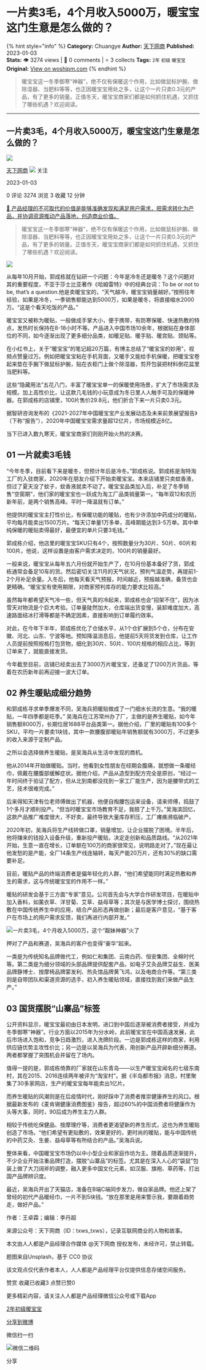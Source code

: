 # 一片卖3毛，4个月收入5000万，暖宝宝这门生意是怎么做的？
{% hint style="info" %}
**Category:** Chuangye
**Author:** [天下网商](https://www.woshipm.com/u/1392746)
**Published:** 2023-01-03  
**Stats:** 👁️ 3274 views | 💬 0 comments | ⭐ 3 collects
**Tags:** `2年` `初级` `暖宝宝`
**Original:** [View on woshipm.com](https://www.woshipm.com/chuangye/5720372.html)
{% endhint %}
> 暖宝宝这一冬季御寒“神器”，绝不仅有保暖这个作用，比如做鼠标护腕、做除湿器、当肥料等等，也正因暖宝宝用处之多，让这个一片只卖0.3元的产品，有了更多的销量。正值冬天，暖宝宝商家们都是如何抓住机遇，又抓住了哪些机遇？欢迎阅读。

---

## 一片卖3毛，4个月收入5000万，暖宝宝这门生意是怎么做的？

[![](https://static.woshipm.com/view/woshipm_api_def_20230821185236_9762.png?imageView2/1/w/72/h/72/q/100)](https://www.woshipm.com/u/1392746)

[天下网商](https://www.woshipm.com/u/1392746) ![](https://static.woshipm.com/tag/1122_1@2x.png) 关注

2023-01-03

0 评论 3274 浏览 3 收藏 12 分钟

[🔗 产品经理的不可取代的价值是能够准确发现和满足用户需求，把需求转化为产品，并协调资源推动产品落地，创造商业价值。](https://ke.qidianla.com/courses/90pm)

> 暖宝宝这一冬季御寒“神器”，绝不仅有保暖这个作用，比如做鼠标护腕、做除湿器、当肥料等等，也正因暖宝宝用处之多，让这个一片只卖0.3元的产品，有了更多的销量。正值冬天，暖宝宝商家们都是如何抓住机遇，又抓住了哪些机遇？欢迎阅读。

![](https://image.woshipm.com/wp-files/2023/01/oYTsWWKrTSDea9lgQBEy.jpg)

从每年10月开始，郭成栋就在钻研一个问题：今年是冷冬还是暖冬？这个问题对其的重要程度，不亚于莎士比亚著作《哈姆雷特》中的经典台词：To be or not to be, that’s a question.他是卖暖宝宝的，“天气越冷，暖宝宝销量越好。”按照往年经验，如果是冷冬，一季销售额能达到5000万，如果是暖冬，将直接缩水2000万。“这是个看天吃饭的产品。”

暖宝宝又被称为暖贴，一般做成手掌大小，便于携带，有防寒保暖、快速热敷的特点，发热时长保持在8-18小时不等。产品进入中国市场10余年，根据贴在身体部位的不同，如今逐渐出现了更多细分品类，如暖足贴、暖手贴、暖宫贴、颈贴等。

在小红书上，关于“暖宝宝”的笔记超20万篇，有博主总结了“暖宝宝的妙用”，视频点赞量过万。例如把暖宝宝粘在手机背面，又暖手又能给手机保暖，把暖宝宝卷起来垫在手腕下做鼠标护腕，贴在衣柜门上做个除湿器，剪开包装把材料倒花盆里当肥料等。

这些“隐藏用法”五花八门，丰富了暖宝宝单一的保暖使用场景，扩大了市场需求及规模。加上高性价比，让这款几毛钱的小玩意成为冬日里人人触手可及的保暖神器。在郭成栋的店铺里，100片售价29.8元，他们折合下来一片只卖0.3元。

据智研咨询发布的《2021-2027年中国暖宝宝产业发展动态及未来前景展望报告》（下称“报告”），2020年中国暖宝宝需求量超12亿片，市场规模近8亿。

当下已进入数九寒天，暖宝宝商家们则刚开始火热的决赛。

## 01 一片就卖3毛钱

“今年冬季，目前看下来是暖冬，但预计年后是冷冬。”郭成栋说。郭成栋是淘特淘工厂的入驻商家，2020年在朋友介绍下开始卖暖宝宝。本来店铺里只卖蚊香液，但过了夏天没了蚊子，蚊香液就卖不动了。暖宝宝品类加入后，补足了冬季销售“空窗期”，他们家的暖宝宝也一跃成为淘工厂品类销量第一。“每年双12和农历新年前，是两个销售高峰。平时一降温就有订单。”

他提供的暖宝宝主打性价比，有保暖功能的暖贴，也有少许添加中药成分的暖贴，平均每月能卖出1500万片。“每天订单量1万多单，高峰期能达到3-5万单。其中单纯保暖的暖贴卖得最好，最便宜的单片只要3毛钱。”

郭成栋介绍，他店里的暖宝宝SKU只有4个，按照数量分为30片、50片、60片和100片。他说，这样设置是由客户需求决定的，100片的销量最好。

一般来说，暖宝宝从每年五六月份就开始生产了，在10月份基本备好了货，郭成栋通常会备足10车的货。然后密切关注11月的天气状况，预判气温走势，再提前1-2个月补足余量。入冬后，他每天看天气预报，时间越近，预报越准确，备货也会更精确。“暖宝宝有使用期限，对商家预判库存的能力要求比较高。”

虽然每年都希望天气冷一些，但天气真的冷起来，郭成栋也会“招架不住”，因为冰雪天对物流是个巨大考验。订单量陡然加大，仓库端出货变慢，装卸难度加大，高速路面结冰打滑等都是不确定因素，直接影响到订单履约效率。

对此，在今年下半年，郭成栋优化了仓储水平，从1个仓扩展到5个仓，分布在安徽、河北、山东、宁波等地。预知降温消息后，他提前5天将货发到仓库，让工作人员提前按照规格打包货物，细化到30片、50片、100片规格的相应占比，等到订单来了，就能直接发货。

今年截至目前，店铺已经卖出去了3000万片暖宝宝，还备足了1200万片货品，等着在农历新年前再迎接一波大订单。

## 02 养生暖贴成细分趋势

和郭成栋寻求单季爆发不同，吴海兵把暖贴做成了一门细水长流的生意。“我的暖贴，一年四季都是旺季。” 吴海兵在江苏常州办了厂，主做的是养生暖贴，如今年销售额8000万，长期位居1688平台品类第一。据他介绍，厂里的暖贴有100多个SKU，平均一片要卖1块钱，其中一款腰腹部暖贴年销售额就有3000万，不过更多的收入来源于定制产品。

之所以会选择做养生暖贴，是吴海兵从生活中发现的商机。

他从2014年开始做暖贴。当时，他看到女性朋友在经期会腹痛，就想做一条暖经巾，佩戴在腰腹部缓解症状。据他介绍，产品从造型到配方完全是原创，“经过一年时间终于验证了配方，但从北到南都没找到一家工厂能生产，因为是腰带式的工艺，技术很难完成。”

后来得知天津有位老师傅做出了机器，他便自掏腰包运来设备，请来师傅，捣鼓了1个多月才顺利投产。“但当时暖宝宝市场教育不足，我赔了上千万。”吴海滨回忆，这款产品推广难度很大，不好卖，最终导致大量库存积压，工厂瘫痪濒临破产。

2020年初，吴海兵将生产线转做口罩，销量增加，让企业摆脱了困境。半年后，他将赚来的钱投入设备升级，重新投产暖贴，决定走创新和品质路线。“从2021年开始，生意一直在增长，订单额在100万的商家很常见，说明路走对了。”现在最让他发愁的是产能，全厂14条生产线连轴转，每天产能20万片，还有30%的缺口需要补足。

目前，暖贴产品的终端消费者是偏年轻化的人群，“他们希望能同时满足热敷和养生的需求，这与传统暖宝宝的作用不一样。”

暖贴的研发会基于三方面“专家”意见。公司首先会与大学合作研发项目，在暖贴中加入香料，如薰衣草、洋甘菊、艾草、益母草等；其次是与医学博士探讨，围绕热敷在中国传统养生中的应用，结合产品形态再做创新；最后是客户意见，“基于客户在市场上的用户需求反馈，我们再进行内部开发。”

![一片卖3毛，4个月收入5000万，这个“靓妹神器”火了](https://image.woshipm.com/wp-files/2023/01/4WyWcPuBNQyFUgjZwQIu.jpeg)

押对了产品和赛道，吴海兵的客户也变得“豪华”起来。

一类是为传统知名品牌做代工，例如仁和集团、云南白药、恒安集团、全棉时代等。第二类是为细分领域的头部品牌提供配套产品，如电子艾灸品牌艾益生、医美品牌静博士、按摩椅品牌蒙发利、热灸馆品牌黄飞鸿，以及电商合作等。“第三类则是自带团队和渠道资源的选手，初入养生暖贴领域，直接找到我们来做产品生产。”

## 03 国货摆脱“山寨品”标签

公开资料显示，暖宝宝最初由日本发明，进口到中国后逐渐被消费者接受，并成为冬季御寒“神器”。行业方面以2015年为分水岭，此前暖宝宝在中国高速发展，此后市场进入饱和，竞争日趋激烈，进入洗牌阶段。一边是郭成栋这样的商家，利用供应链优势主攻性价比；另一边是以吴海兵为代表，用创新产品开辟新细分赛道。两者都掌握了突围机会并留在了场内。

值得一提的是，郭成栋倚靠的厂家就在山东青岛——以生产暖宝宝闻名的七级东南村，其在2015、2016连续两年被评为“淘宝村”。据《半岛都市报》消息，村里聚集了30多家网店，生产的暖宝宝每年能卖出1亿片。

而养生暖贴的风潮则是在后疫情时代，刚好踩中了消费者推崇健康养生的风口。根据最新发布的《麦肯锡健康消费图鉴》报告，超过60%的中国消费者将健康作为头等大事，同时，90后成为养生主力人群。

相较于传统吃保健品、按摩理疗等，消费者更渴望新的养生形式，这也为养生暖贴创造了市场。“他们希望有更贴敷的，效果更好的，更时尚的暖贴，能与中国传统的中药艾灸、生姜、益母草等有所结合的产品。”吴海兵说。

整体来看，中国暖宝宝市场仍以中小型企业和家庭作坊为主。随着品质逐渐提升，不少企业开始注重品牌打造，摆脱“山寨品”的标签。尤其是在深入人心的“袋鼠”包装上做了大刀阔斧的调整，融入更多中国文化元素，如汉服、旗袍、草药等，打出国产品牌辨识度。

最近，吴海兵开出了天猫店，准备在B端C端同步发力，做自家品牌。他还上架了曾经的初代产品暖经巾，一片不到5块钱。“放在那里是用来警示我，要跟着趋势走，做好产品。”

作者：王卓霖；编辑：李丹超

来源公众号：天下网商（ID：txws\_txws），记录互联网商业的人物和故事。

本文由人人都是产品经理合作媒体 @天下网商 授权发布，未经许可，禁止转载。

题图来自Unsplash，基于 CC0 协议

该文观点仅代表作者本人，人人都是产品经理平台仅提供信息存储空间服务。

赞赏 收藏已收藏3 点赞已赞0

更多精彩内容，请关注人人都是产品经理微信公众号或下载App

[2年](https://www.woshipm.com/tag/2%e5%b9%b4)[初级](https://www.woshipm.com/tag/%e5%88%9d%e7%ba%a7)[暖宝宝](https://www.woshipm.com/tag/%e6%9a%96%e5%ae%9d%e5%ae%9d)

[分享到微博](https://service.weibo.com/share/share.php?appkey=2775287854&title=一片卖3毛，4个月收入5000万，暖宝宝这门生意是怎么做的？&url=https://www.woshipm.com/chuangye/5720372.html&pic=https://image.woshipm.com/wp-files/2023/01/oYTsWWKrTSDea9lgQBEy.jpg)

微信扫一扫

![微信二维码](https://api.pwmqr.com/qrcode/create/?url=https://www.woshipm.com/chuangye/5720372.html)

分享